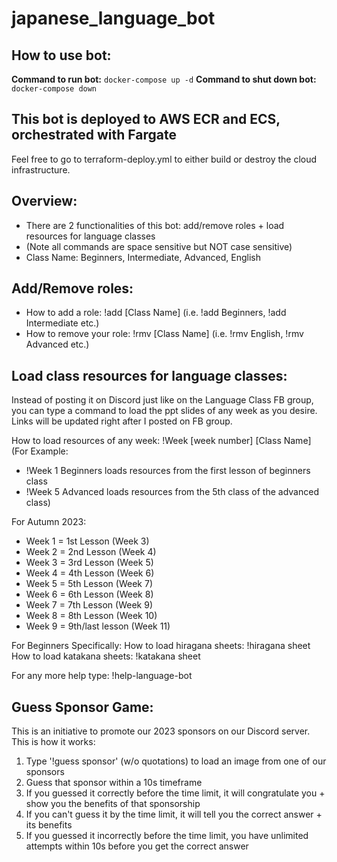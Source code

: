 # japanese_language_bot
<h2>How to use bot: </h2>

<b>Command to run bot:</b> `docker-compose up -d`
<b>Command to shut down bot:</b> `docker-compose down`

<h2>This bot is deployed to AWS ECR and ECS, orchestrated with Fargate</h2>

Feel free to go to terraform-deploy.yml to either build or destroy the cloud infrastructure.

Overview:
----------------------------------------------------------------------------------------------------------
- There are 2 functionalities of this bot: add/remove roles + load resources for language classes
- (Note all commands are space sensitive but NOT case sensitive)
- Class Name: Beginners, Intermediate, Advanced, English

Add/Remove roles:
----------------------------------------------------------------------------------------------------------
- How to add a role: !add [Class Name] (i.e. !add Beginners, !add Intermediate etc.) 
- How to remove your role: !rmv [Class Name] (i.e. !rmv English, !rmv Advanced etc.) 

Load class resources for language classes:
----------------------------------------------------------------------------------------------------------
Instead of posting it on Discord just like on the Language Class FB group, you can type a command to load the ppt slides of any week as you desire. Links will be updated right after I posted on FB group.

How to load resources of any week: !Week [week number] [Class Name]
(For Example:
 - !Week 1 Beginners loads resources from the first lesson of beginners class 
 - !Week 5 Advanced loads resources from the 5th class of the advanced class)

For Autumn 2023:
- Week 1 = 1st Lesson (Week 3)
- Week 2 = 2nd Lesson (Week 4)
- Week 3 = 3rd Lesson (Week 5)
- Week 4 = 4th Lesson (Week 6)
- Week 5 = 5th Lesson (Week 7)
- Week 6 = 6th Lesson (Week 8)
- Week 7 = 7th Lesson (Week 9)
- Week 8 = 8th Lesson (Week 10)
- Week 9 = 9th/last lesson (Week 11)

For Beginners Specifically: 
How to load hiragana sheets: !hiragana sheet
How to load katakana sheets: !katakana sheet

For any more help type: !help-language-bot 

Guess Sponsor Game:
----------------------------------------------------------------------------------------------------------
This is an initiative to promote our 2023 sponsors on our Discord server. This is how it works:

1. Type '!guess sponsor' (w/o quotations) to load an image from one of our sponsors
2. Guess that sponsor within a 10s timeframe
3. If you guessed it correctly before the time limit, it will congratulate you + show you the benefits of that sponsorship
4. If you can't guess it by the time limit, it will tell you the correct answer + its benefits
5. If you guessed it incorrectly before the time limit, you have unlimited attempts within 10s before you get the correct answer
